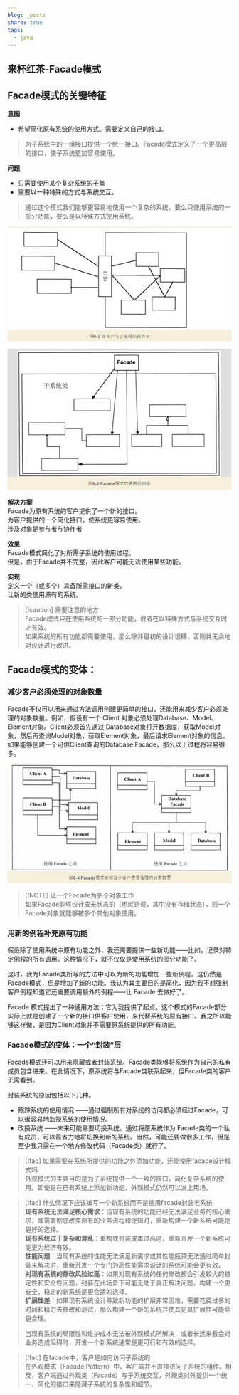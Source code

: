 ```yaml
---  
blog: _posts  
share: true  
tags:  
  - java  
---  
```

## 来杯红茶-Facade模式  
## Facade模式的关键特征  
  
**意图**  
- 希望简化原有系统的使用方式。需要定义自己的接口。  
> 为子系统中的一组接口提供一个统一接口。Facade模式定义了一个更高层的接口，使子系统更加容易使用。  
  
**问题**  
- 只需要使用某个复杂系统的子集  
- 需要以一种特殊的方式与系统交互。  
> 通过这个模式我们能够更容易地使用一个复杂的系统，要么只使用系统的一部分功能，要么是以特殊方式使用系统。  
  
![f224391d4e5b23a7db06149fdbd89555.png](./img/f224391d4e5b23a7db06149fdbd89555.png)  
  
![2c11f4489a2926a9827dd3afa1f217f6.png](./img/2c11f4489a2926a9827dd3afa1f217f6.png)  
  
**解决方案**  
Facade为原有系统的客户提供了一个新的接口。  
为客户提供的一个简化接口，使系统更容易使用。  
涉及对象是参与者与协作者  
  
**效果**  
Facade模式简化了对所需子系统的使用过程。  
但是，由于Facade并不完整，因此客户可能无法使用某些功能。  
  
**实现**  
定义一个（或多个）具备所需接口的新类。  
让新的类使用原有的系统。  
  
> [!caution] 需要注意的地方  
> Facade模式只在使用系统的一部分功能，或者在以特殊方式与系统交互时才有效。  
> 如果系统的所有功能都需要使用，那么除非最初的设计很糟，否则并无余地对设计进行改进。  
## Facade模式的变体：  
  
### 减少客户必须处理的对象数量  
  
Facade不仅可以用来通过方法调用创建更简单的接口，还能用来减少客户必须处理的对象数量。例如，假设有一个 Client 对象必须处理Database、Model、Element对象。Client必须首先通过 Database对象打开数据库，获取Model对象，然后再查询Model对象，获取Element对象，最后请求Element对象的信息。如果能够创建一个可供Client查询的Database Facade，那么以上过程将容易得多。  
  
![ca7e280a7c8c5d3a10a7770596b8acbb.png](./img/ca7e280a7c8c5d3a10a7770596b8acbb.png)  
  
> [!NOTE] 让一个Facade为多个对象工作  
> 如果Facade能够设计成无状态的（也就是说，其中没有存储状态），则一个Facade对象就能够被多个其他对象使用。  
  
### 用新的例程补充原有功能  
  
假设除了使用系统中原有功能之外，我还需要提供一些新功能——比如，记录对特定例程的所有调用。这种情况下，就不仅仅是使用系统的部分功能了。  
  
这时，我为Facade类所写的方法中可以为新的功能增加一些新例程。这仍然是Facade模式，但是增加了新的功能。我认为其主要目的是简化，因为我不想强制客户例程知道它还需要调用额外的例程——让 Facade 去做好了。  
  
Facade 模式提出了一种通用方法；它为我提供了起点。这个模式的Facade部分实际上就是创建了一个新的接口供客户使用，来代替系统的原有接口。我之所以能够这样做，是因为Client对象并不需要原系统提供的所有功能。  
  
### Facade模式的变体：一个“封装”层  
  
Facade模式还可以用来隐藏或者封装系统。Facade类能够将系统作为自己的私有成员包含进来。在此情况下，原系统将与Facade类联系起来，但Facade类的客户无需看到。  
  
封装系统的原因包括以下几种。  
- 跟踪系统的使用情况 ——通过强制所有对系统的访问都必须经过Facade，可以很容易地监视系统的使用情况。  
- 改换系统 ——未来可能需要切换系统。通过将原系统作为 Facade类的一个私有成员，可以最省力地将切换到新的系统。当然，可能还要做很多工作，但是至少我只需在一个地方修改代码（Facade类）就行了。  
  
  
> [!faq] 如果需要在系统所提供的功能之外添加功能，还能使用facade设计模式吗  
> 外观模式的主要目的是为子系统提供一个一致的接口，简化复杂系统的使用。即使是在已有系统上添加新功能，外观模式仍然可以派上用场。  
  
> [!faq] 什么情况下应该编写一个新系统而不是使用facade封装老系统  
> **现有系统无法满足核心需求**：当现有系统的功能已经无法满足业务的核心需求，或需要彻底改变原有的业务流程和逻辑时，重新构建一个新系统可能是更好的选择。  
> **现有系统过于复杂和混乱**：重构或封装成本过高时，重新开发一个新系统可能更为经济有效。  
> **性能问题**：当现有系统的性能无法满足新需求或其性能瓶颈无法通过简单封装来解决时，重新开发一个专门为高性能需求设计的系统可能会更有效。  
> **对现有系统的修改风险过高**：如果对现有系统的任何修改都会引发较大的稳定性和安全性问题，封装在此场景下可能无助于真正解决问题，构建一个更安全、稳定的新系统是更合适的选择。  
> **扩展性差**：如果现有系统设计导致新功能的扩展非常困难，需要花费过多的时间和精力去修改和测试，那么构建一个新的系统并使其更具扩展性可能会更合理。  
>   
> 当现有系统的局限性和维护成本无法被外观模式所解决，或者长远来看会对业务造成阻碍时，开发一个新系统通常是更可行和有效的选择。  
  
> [!faq] 在facade中，客户是如何访问子系统的  
> 在外观模式（Facade Pattern）中，客户端并不直接访问子系统的组件。相反，客户端通过外观类（Facade）与子系统交互，外观类对外提供一个统一、简化的接口来隐藏子系统的复杂性和细节。  
  
